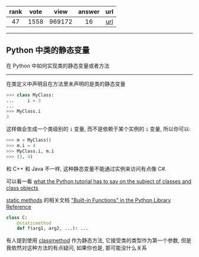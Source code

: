 
| rank | vote | view | answer | url |
|:-:|:-:|:-:|:-:|:-:|
|47|1558|969172|16| [url](http://stackoverflow.com/questions/68645/are-static-class-variables-possible) |
***

## Python 中类的静态变量

在 Python 中如何实现类的静态变量或者方法

***

在类定义中声明且在方法里未声明的是类的静态变量

```python
>>> class MyClass:
...     i = 3
...
>>> MyClass.i
3 
```

这样做会生成一个类级别的 `i` 变量, 而不是依赖于某个实例的 `i` 变量, 所以你可以:

```python
>>> m = MyClass()
>>> m.i = 4
>>> MyClass.i, m.i
>>> (3, 4)
```

和 C++ 和 Java 不一样, 这种静态变量不能通过实例来访问有点像 C#.

可以看一看 [what the Python tutorial has to say on the subject of classes and class objects](https://docs.python.org/2/tutorial/classes.html#class-objects)

[static methods](http://web.archive.org/web/20090214211613/http://pyref.infogami.com/staticmethod) 的相关文档 ["Built-in Functions" in the Python Library Reference](https://docs.python.org/2/library/functions.html#staticmethod)

```python
class C:
    @staticmethod
    def f(arg1, arg2, ...): ...
```

有人提到使用 [classmethod](https://docs.python.org/2/library/functions.html#classmethod) 作为静态方法, 它接受类的类型作为第一个参数, 但是我依然对这种方法的有点疑问, 如果你也是, 那可能没什么关系